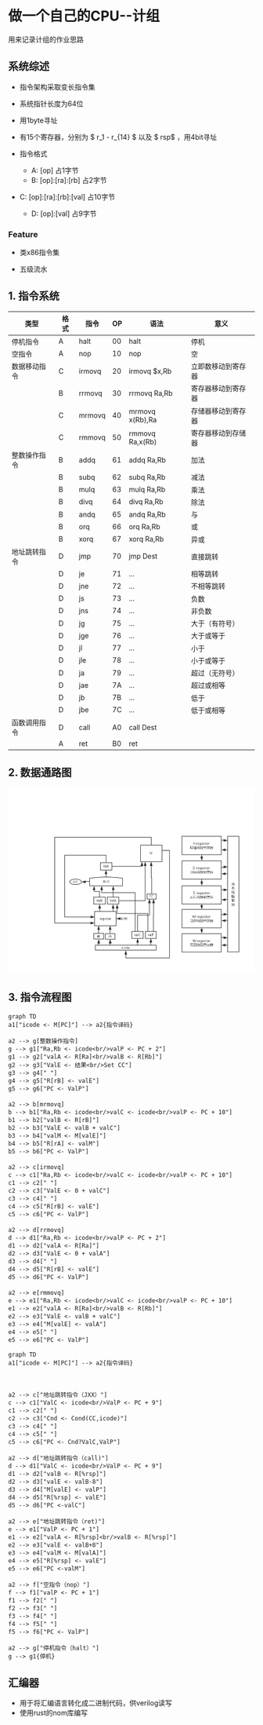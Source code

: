 # 做一个自己的CPU--计组

用来记录计组的作业思路

## 系统综述

* 指令架构采取变长指令集

* 系统指针长度为64位

* 用1byte寻址

* 有15个寄存器，分别为 $ r_1 - r_{14} $ 以及 $ rsp$ ，用4bit寻址

* 指令格式

  * A: [op] 占1字节
  * B: [op]:[ra]:[rb] 占2字节
* C: [op]:[ra]:[rb]:[val] 占10字节
  * D: [op]:[val] 占9字节

### Feature

* 类x86指令集

* 五级流水

## 1. 指令系统



| 类型         | 格式 | 指令   | OP   | 语法            | 意义               |
| ------------ | ---- | ------ | ---- | --------------- | ------------------ |
| 停机指令     | A    | halt   | 00   | halt            | 停机               |
| 空指令       | A    | nop    | 10   | nop             | 空                 |
| 数据移动指令 | C    | irmovq | 20   | irmovq $x,Rb    | 立即数移动到寄存器 |
|              | B    | rrmovq | 30   | rrmovq Ra,Rb    | 寄存器移动到寄存器 |
|              | C    | mrmovq | 40   | mrmovq x(Rb),Ra | 存储器移动到寄存器 |
|              | C    | rmmovq | 50   | rmmovq Ra,x(Rb) | 寄存器移动到存储器 |
| 整数操作指令 | B    | addq   | 61   | addq Ra,Rb      | 加法               |
|              | B    | subq   | 62   | subq Ra,Rb      | 减法               |
|              | B    | mulq   | 63   | mulq Ra,Rb      | 乘法               |
|              | B    | divq   | 64   | divq Ra,Rb      | 除法               |
|              | B    | andq   | 65   | andq Ra,Rb      | 与                 |
|              | B    | orq    | 66   | orq Ra,Rb       | 或                 |
|              | B    | xorq   | 67   | xorq Ra,Rb      | 异或               |
| 地址跳转指令 | D    | jmp    | 70   | jmp Dest        | 直接跳转           |
|              | D    | je     | 71   | ...             | 相等跳转           |
|              | D    | jne    | 72   | ...             | 不相等跳转         |
|              | D    | js     | 73   | ...             | 负数               |
|              | D    | jns    | 74   | ...             | 非负数             |
|              | D    | jg     | 75   | ...             | 大于（有符号）     |
|              | D    | jge    | 76   | ...             | 大于或等于         |
|              | D    | jl     | 77   | ...             | 小于               |
|              | D    | jle    | 78   | ...             | 小于或等于         |
|              | D    | ja     | 79   | ...             | 超过（无符号）     |
|              | D    | jae    | 7A   | ...             | 超过或相等         |
|              | D    | jb     | 7B   | ...             | 低于               |
|              | D    | jbe    | 7C   | ...             | 低于或相等         |
| 函数调用指令 | D    | call   | A0   | call Dest       |                    |
|              | A    | ret    | B0   | ret             |                    |

## 2. 数据通路图
![数据通路图](README.assets/%E5%8D%95%E6%80%BB%E7%BA%BF%E6%95%B0%E6%8D%AE%E9%80%9A%E8%B7%AF%E5%9B%BE(1).png)
## 3. 指令流程图

```mermaid
graph TD
a1["icode <- M[PC]"] --> a2{指令译码}

a2 --> g[整数操作指令]
g --> g1["Ra,Rb <- icode<br/>valP <- PC + 2"]
g1 --> g2["valA <- R[Ra]<br/>valB <- R[Rb]"]
g2 --> g3["ValE <- 结果<br/>Set CC"]
g3 --> g4[" "]
g4 --> g5["R[rB] <- valE"]
g5 --> g6["PC <- ValP"]

a2 --> b[mrmovq]
b --> b1["Ra,Rb <- icode<br/>valC <- icode<br/>valP <- PC + 10"]
b1 --> b2["valB <- R[rB]"]
b2 --> b3["ValE <- valB + valC"]
b3 --> b4["valM <- M[valE]"]
b4 --> b5["R[rA] <- valM"]
b5 --> b6["PC <- ValP"]

a2 --> c[irmovq]
c --> c1["Ra,Rb <- icode<br/>valC <- icode<br/>valP <- PC + 10"]
c1 --> c2[" "]
c2 --> c3["ValE <- 0 + valC"]
c3 --> c4[" "]
c4 --> c5["R[rB] <- valE"]
c5 --> c6["PC <- ValP"]

a2 --> d[rrmovq]
d --> d1["Ra,Rb <- icode<br/>valP <- PC + 2"]
d1 --> d2["valA <- R[Ra]"]
d2 --> d3["ValE <- 0 + valA"]
d3 --> d4[" "]
d4 --> d5["R[rB] <- valE"]
d5 --> d6["PC <- ValP"]

a2 --> e[rmmovq]
e --> e1["Ra,Rb <- icode<br/>valC <- icode<br/>valP <- PC + 10"]
e1 --> e2["valA <- R[Ra]<br/>valB <- R[Rb]"]
e2 --> e3["ValE <- valB + valC"]
e3 --> e4["M[valE] <- valA"]
e4 --> e5[" "]
e5 --> e6["PC <- ValP"]
```
``` mermaid
graph TD
a1["icode <- M[PC]"] --> a2{指令译码}



a2 --> c["地址跳转指令（JXX）"]
c --> c1["ValC <- icode<br/>ValP <- PC + 9"]
c1 --> c2[" "]
c2 --> c3["Cnd <- Cond(CC,icode)"]
c3 --> c4[" "]
c4 --> c5[" "]
c5 --> c6["PC <- Cnd?ValC,ValP"]

a2 --> d["地址跳转指令（call)"]
d --> d1["ValC <- icode<br/>ValP <- PC + 9"]
d1 --> d2["valB <- R[%rsp]"]
d2 --> d3["valE <- valB-8"]
d3 --> d4["M[valE] <- valP"]
d4 --> d5["R[%rsp] <- valE"]
d5 --> d6["PC <-valC"]

a2 --> e["地址跳转指令（ret)"]
e --> e1["ValP <- PC + 1"]
e1 --> e2["valA <- R[%rsp]<br/>valB <- R[%rsp]"]
e2 --> e3["valE <- valB+8"]
e3 --> e4["valM <- M[valA]"]
e4 --> e5["R[%rsp] <- valE"]
e5 --> e6["PC <-valM"]

a2 --> f["空指令（nop）"]
f --> f1["valP <- PC + 1"]
f1 --> f2[" "]
f2 --> f3[" "]
f3 --> f4[" "]
f4 --> f5[" "]
f5 --> f6["PC <- ValP"]

a2 --> g["停机指令（halt）"]
g --> g1{停机}

```

## 汇编器

* 用于将汇编语言转化成二进制代码，供verilog读写
* 使用rust的nom库编写